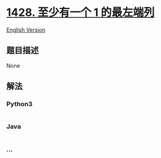 # [1428. 至少有一个 1 的最左端列](https://leetcode-cn.com/problems/leftmost-column-with-at-least-a-one)

[English Version](/solution/1400-1499/1428.Leftmost%20Column%20with%20at%20Least%20a%20One/README_EN.md)

## 题目描述

<!-- 这里写题目描述 -->

None

## 解法

<!-- 这里可写通用的实现逻辑 -->

<!-- tabs:start -->

### **Python3**

<!-- 这里可写当前语言的特殊实现逻辑 -->

```python

```

### **Java**

<!-- 这里可写当前语言的特殊实现逻辑 -->

```java

```

### **...**

```

```

<!-- tabs:end -->
